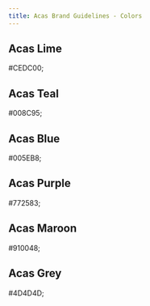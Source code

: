 ```yaml
---
title: Acas Brand Guidelines - Colors
---
```



<div id="acas-lime" class="color-panel" markdown="1">
  <h2>Acas Lime</h2>
  #CEDC00;
</div>

<div id="acas-teal" class="color-panel" markdown="1">
  <h2>Acas Teal</h2>
  #008C95;
</div>

<div id="acas-blue" class="color-panel" markdown="1">
  <h2>Acas Blue</h2>
  #005EB8;
</div>

<div id="acas-purple" class="color-panel" markdown="1">
  <h2>Acas Purple</h2>
  #772583;
</div>

<div id="acas-maroon" class="color-panel" markdown="1">
  <h2>Acas Maroon</h2>
  #910048;
</div>

<div id="acas-grey" class="color-panel" markdown="1">
  <h2>Acas Grey</h2>
  #4D4D4D;
</div>

